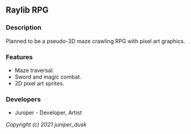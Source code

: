 ## Raylib RPG 

### Description

Planned to be a pseudo-3D maze crawling RPG with pixel art graphics.

### Features

 - Maze traversal.
 - Sword and magic combat.
 - 2D pixel art sprites.

### Developers

 - Juniper - Developer, Artist 

*Copyright (c) 2021 juniper_dusk*
